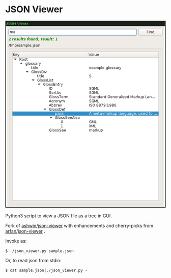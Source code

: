 # JSON Viewer

![JSON Viewer](./json_viewer.png)

Python3 script to view a JSON file as a tree in GUI.

Fork of [ashwin/json-viewer](https://github.com/ashwin/json-viewer) with
enhancements and cherry-picks from
[arfan/json-viewer](https://github.com/arfan/json-viewer/) .

Invoke as:
```
$ ./json_viewer.py sample.json
```

Or, to read json from stdin:
```
$ cat sample.json|./json_viewer.py -
```
